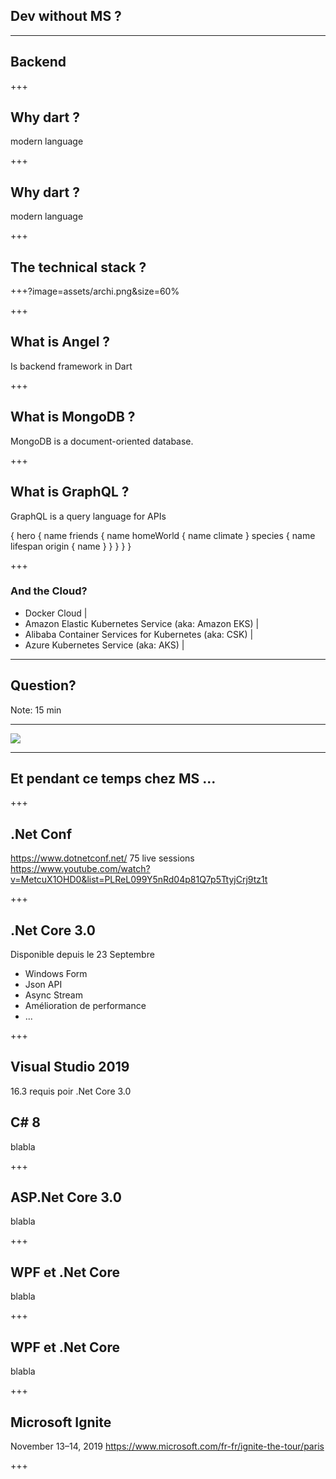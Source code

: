 ## Dev without MS ? 

---
## Backend

+++
## Why dart ? 

modern language 

+++
## Why dart ? 

modern language 

+++
## The technical stack  ? 

+++?image=assets/archi.png&size=60%

+++

## What is Angel ? 

Is backend framework in Dart

+++

## What is MongoDB ? 

MongoDB is a document-oriented database.

+++

## What is GraphQL ? 

GraphQL is a query language for APIs

{
  hero {
    name
    friends {
      name
      homeWorld {
        name
        climate
      }
      species {
        name
        lifespan
        origin {
          name
        }
      }
    }
  }
}

+++

### And the Cloud? 

- Docker Cloud |
- Amazon Elastic Kubernetes Service (aka: Amazon EKS) |
- Alibaba Container Services for Kubernetes (aka: CSK) |
- Azure Kubernetes Service (aka: AKS) | 

---

## Question?

Note: 15 min

---

<img src="assets/Unitag_QRCode_1537289038135.png" class="qr_code">

--- 

## Et pendant ce temps chez MS ...

+++

## .Net Conf

https://www.dotnetconf.net/
75 live sessions
https://www.youtube.com/watch?v=MetcuX1OHD0&list=PLReL099Y5nRd04p81Q7p5TtyjCrj9tz1t

+++

## .Net Core 3.0

Disponible depuis le 23 Septembre
* Windows Form 
* Json API
* Async Stream
* Amélioration de performance
* ...

+++

## Visual Studio 2019
16.3 requis poir .Net Core 3.0

## C# 8

blabla

+++

## ASP.Net Core 3.0

blabla

+++

## WPF et .Net Core

blabla

+++

## WPF et .Net Core

blabla

+++

## Microsoft Ignite
November 13–14, 2019
https://www.microsoft.com/fr-fr/ignite-the-tour/paris

+++
